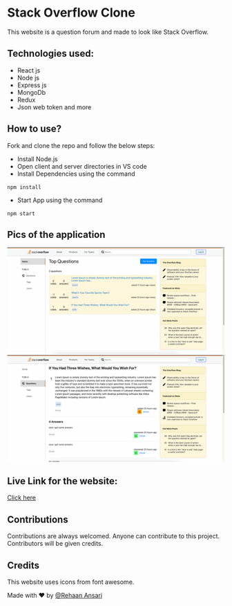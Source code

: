 # Stack Overflow Clone

This website is a question forum and made to look like Stack Overflow.

## Technologies used:

- React js
- Node js
- Express js
- MongoDb
- Redux
- Json web token and more

## How to use?

Fork and clone the repo and follow the below steps:

- Install Node.js
- Open client and server directories in VS code
- Install Dependencies using the command

```
npm install
```

- Start App using the command

```
npm start
```

## Pics of the application

<img src="https://github.com/rehaanansari811/Stack-OverFlow-Clone/blob/main/Screenshots/Homepage.png">
<img src="https://github.com/rehaanansari811/Stack-OverFlow-Clone/blob/main/Screenshots/Question.png">

## Live Link for the website:

[Click here](https://stack-overflow-clone-by-rehaan.netlify.app/)

## Contributions

Contributions are always welcomed. Anyone can contribute to this project. Contributors will be given credits.

## Credits

This website uses icons from font awesome.

Made with ❤️ by [@Rehaan Ansari](https://www.linkedin.com/in/rehaan-ansari/)
